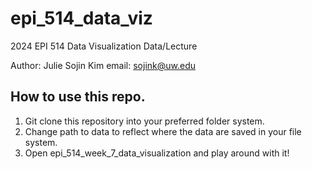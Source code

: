 # epi_514_data_viz
2024 EPI 514 Data Visualization Data/Lecture

Author: Julie Sojin Kim
email: sojink@uw.edu

## How to use this repo.

1. Git clone this repository into your preferred folder system.
2. Change path to data to reflect where the data are saved in your file system.
3. Open epi_514_week_7_data_visualization and play around with it!
